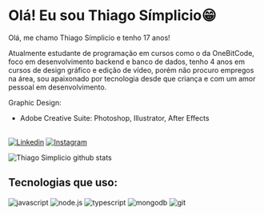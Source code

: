 
# Olá! Eu sou Thiago Símplicio😁

Olá, me chamo Thiago Símplicio e tenho 17 anos!

Atualmente estudante de programação em cursos como o da OneBitCode, foco em desenvolvimento backend e banco de dados, tenho 4 anos em cursos de design gráfico e edição de vídeo, porém não procuro empregos na área, sou apaixonado por tecnologia desde que criança e com um amor pessoal em desenvolvimento.


Graphic Design:
- Adobe Creative Suite: Photoshop, Illustrator,  After Effects


<br/>[![Linkedin](https://img.shields.io/badge/LinkedIn-0077B5?style=for-the-badge&logo=linkedin&logoColor=white)](https://www.linkedin.com/in/thiago-simplicio-163a17270/)
[![Instagram](https://img.shields.io/badge/Instagram-E4405F?style=for-the-badge&logo=instagram&logoColor=white)](https://www.instagram.com/thiago_sbda/)

![Thiago Simplicio github stats](https://github-readme-stats.vercel.app/api?username=thiagosbda-dev&show_icons=true&theme=transparent)

## Tecnologias que uso:

<div style="display: inline_block">
  <img align="center" alt="javascript" src="https://img.shields.io/badge/JavaScript-323330?style=for-the-badge&logo=javascript&logoColor=F7DF1E">
  <img align="center" alt="node.js" src="https://img.shields.io/badge/Node.js-43853D?style=for-the-badge&logo=node.js&logoColor=white">
  <img align="center" alt="typescript" src="https://img.shields.io/badge/TypeScript-007ACC?style=for-the-badge&logo=typescript&logoColor=white">
  <img align="center" alt="mongodb" src="https://img.shields.io/badge/MongoDB-4EA94B?style=for-the-badge&logo=mongodb&logoColor=white">
  <img align="center" alt="git" src="https://img.shields.io/badge/GIT-E44C30?style=for-the-badge&logo=git&logoColor=white">
<div/>


